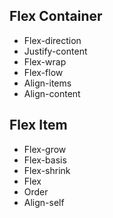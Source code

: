 ## Flex Container

- Flex-direction
- Justify-content
- Flex-wrap
- Flex-flow
- Align-items
- Align-content

## Flex Item

- Flex-grow
- Flex-basis
- Flex-shrink
- Flex
- Order
- Align-self

